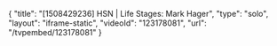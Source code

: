 {
    "title": "[1508429236] HSN | Life Stages: Mark Hager",
    "type": "solo",
    "layout": "iframe-static",
    "videoId": "123178081",
    "url": "\/tvpembed\/123178081"
}